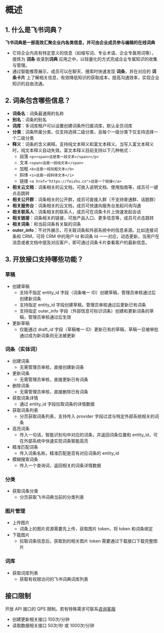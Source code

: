 # 概述
## 1. 什么是飞书词典？
**飞书词典是一部高效汇聚企业内各类信息，并可由企业成员参与编辑的在线词典**

-   它将企业内具有特定意义的信息（如缩写词、专业术语、企业专属用词等），提炼为 **词条** 收录到**词典** 应用之中，以轻量化的方式完成企业专属知识的收集与管理。
- 通过智能推荐展示，成员可以在聊天、搜索时快速发现 **词条**，并在对应的 **词条卡片** 上了解相关信息，有效降低知识的获取成本，提高沟通效率，实现企业知识的自由流通。

## 2. 词条包含哪些信息？

- **词条名**：词条最通用的名称
- **别名**：词条的别名
- **词库**：多词库租户可以设置创建词条所归属词库，默认全员词库
- **分类**：词条所属分类，仅支持选择二级分类，且每个一级分类下仅支持选择一个二级分类
- **释义**：词条的含义阐释。支持纯文本释义和富文本释义。当写入富文本释义时，纯文本释义自动失效。富文本释义目前支持以下几种格式：
	- 段落 `<p><span>这是第一段文本</span></p>`
	- 文本 `<span>这是一段纯文本</span>`
	- 加粗 `<b>这是一段加粗文本</b>`
	- 斜体 `<i>这是一段斜体文本</i>`
	- 链接 `<a href="https://feishu.cn">这是一个链接</a>`
- **相关云文档**：词条相关的云文档，可放入说明文档、使用指南等，成员可一键点击跳转
- **相关公开群**：词条相关的公开群，成员可直接入群（不支持普通群、话题群）
- **相关服务台**：词条相关的云文档，成员可快速向服务台发起问询沟通
- **相关联系人**：词条相关的联系人，成员可在词条卡片上快速发起会话
- **相关链接**：词条相关的链接，可放产品入口、更多信息等，成员可点击跳转
- **相关词条**：和当前词条有关联的词条
- **outer_info**：不对外展示，可关联词条和外部系统中的信息来源。比如连接词条和 CRM，可将 CRM 中的用户 Id 和词条 Id 一一对应，动态更新，当用户在消息或者文档中提及对应客户，即可通过词条卡片查看客户的最新信息。

## 3. 开放接口支持哪些功能？
### 草稿
- 创建草稿
  - 支持不指定 entity_id 字段（词条唯一 ID）创建草稿，管理员审核通过后创建新词条
  - 支持指定 entity_id 字段创建草稿，管理员审核通过后更新已有词条
  - 支持指定 outer_info 字段（外部信息可标识词条）创建和更新词条的草稿，管理员审核通过后生效
- 更新草稿
  - 仅能通过 draft_id 字段（草稿唯一 ID）更新已有的草稿，草稿一旦被审批通过成为新词条则无法被更新

### 词条（实体词）
- 创建词条
  - 无需管理员审核，直接创建新词条
- 更新词条
  - 无需管理员审核，直接更新已有词条
- 删除词条
  - 无需管理员审核，直接删除已有词条
- 获取词条详情
  - 通过 entity_id 字段拉取词条的详情数据
- 获取词条列表
  - 分页获取词条列表，支持传入 provider 字段过滤与特定外部系统相关的词条
- 高亮词条
  - 传入一句话，智能识别句中对应的词条，并返回词条位置和 entity_id，可在外部系统中快速实现词条智能高亮
- 精准匹配词条
  - 传入词条名称，精准匹配是否有对应词条的 entity_id
- 模糊搜索词条
  - 传入一个查询词，返回相关的词条详情数据

### 分类
- 获取词条分类
  - 分页获取飞书词典当前的分类列表

### 图片管理
- 上传图片
  - 词条上的图片资源需要先上传，获取图片 token，将 token 和词条绑定
- 下载图片
  - 拉取词条信息后，获取到的相关图片 token 需要通过下载接口下载完整图片

### 词库
- 获取词库列表
  - 获取有权限访问的飞书词典词库列表

## 接口限制
开放 API 接口的 QPS 限制。若有特殊需求可联系[咨询客服](https://applink.feishu.cn/client/helpdesk/open?id=6626260912531570952&extra=%7B%22channel%22:14,%22created_at%22:1614493146,%22scenario_id%22:6885151765134622721,%22signature%22:%22ca94c408b966dc1de2083e5bbcd418294c146e98%22%7D)
- 创建更新相关接口 100次/分钟
- 读取数据相关接口 50次/秒 或 1000次/分钟